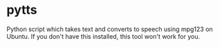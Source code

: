 pytts
=====

Python script which takes text and converts to speech using mpg123 on Ubuntu. If you don't have this installed, this tool won't work for you.

